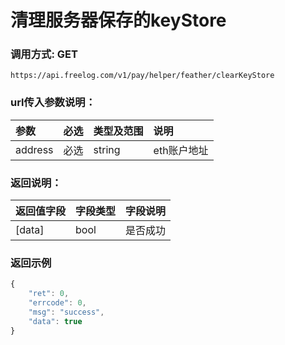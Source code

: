 # 清理服务器保存的keyStore


### 调用方式: GET

```
https://api.freelog.com/v1/pay/helper/feather/clearKeyStore
```

### url传入参数说明：

| 参数 | 必选 | 类型及范围 | 说明 |
| :--- | :--- | :--- | :--- |
|address|必选|string|eth账户地址

### 返回说明：
| 返回值字段 | 字段类型 | 字段说明 |
| :--- | :--- | :--- |
|  [data] | bool | 是否成功

### 返回示例
```js
{
    "ret": 0,
    "errcode": 0,
    "msg": "success",
    "data": true
}
```